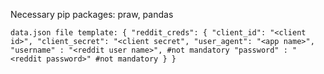 Necessary pip packages:
praw, pandas

`data.json file template:
{
    "reddit_creds": {
        "client_id": "<client id>",
    "client_secret": "<client secret",
    "user_agent": "<app name>",
    "username" : "<reddit user name>", #not mandatory
    "password" : "<reddit password>" #not mandatory
    }
}`
